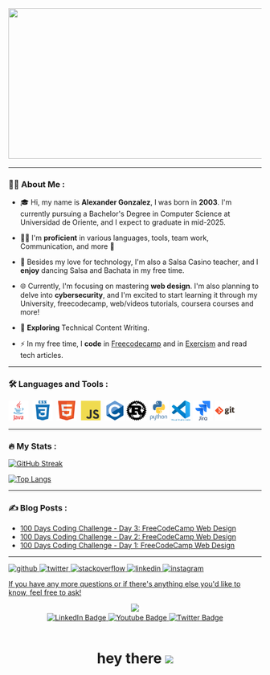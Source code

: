 <div align="center">
  <img src="https://media.giphy.com/media/Basrh159dGwKY/giphy.gif" width="600" height="300"/>
</div>

---

### 👩‍💻 About Me :

- 🎓 Hi, my name is <b>Alexander Gonzalez</b>, I was born in <b>2003</b>. I'm currently pursuing a Bachelor's Degree in Computer Science at Universidad de Oriente, and I expect to graduate in mid-2025.

- 👩‍💻 I'm <b>proficient</b> in various languages, tools, team work, Communication, and more 🖤

- 🎵 Besides my love for technology, I'm also a Salsa Casino teacher, and I <b>enjoy</b> dancing Salsa and Bachata in my free time.

- 🌐 Currently, I'm focusing on mastering <b>web design</b>. I'm also planning to delve into <b>cybersecurity</b>, and I'm excited to start learning it through my University, freecodecamp, web/videos tutorials, coursera courses and more!

- 🌱 <b>Exploring</b> Technical Content Writing.

- ⚡ In my free time, I <b>code</b> in <a href="https://www.freecodecamp.org">Freecodecamp</a> and in <a href="https://exercism.org" target="_blank">Exercism</a> and read tech articles.

---

### 🛠️ Languages and Tools :

<div id="languages">
  <img src="https://github.com/devicons/devicon/blob/master/icons/java/java-original-wordmark.svg" title="Java" alt="Java" width="40" height="40"/>&nbsp;
  <img src="https://github.com/devicons/devicon/blob/master/icons/css3/css3-plain-wordmark.svg"  title="CSS3" alt="CSS" width="40" height="40"/>&nbsp;
  <img src="https://github.com/devicons/devicon/blob/master/icons/html5/html5-original.svg" title="HTML5" alt="HTML" width="40" height="40"/>&nbsp;
  <img src="https://github.com/devicons/devicon/blob/master/icons/javascript/javascript-original.svg" title="JavaScript" alt="JavaScript" width="40" height="40"/>&nbsp;
  <img src="https://github.com/devicons/devicon/blob/master/icons/c/c-original.svg" title="C" **alt="C" width="40" height="40"/>
  <img src="https://github.com/devicons/devicon/blob/master/icons/rust/rust-plain.svg" title="Rust" **alt="Rust" width="40" height="40"/>
  <img src="https://github.com/devicons/devicon/blob/master/icons/python/python-original-wordmark.svg" title="Python" **alt="Python" width="40" height="40"/>
  <img src="https://github.com/devicons/devicon/blob/master/icons/vscode/vscode-original-wordmark.svg" title="Vscode" **alt="Vscode" width="40" height="40"/>
  <img src="https://github.com/devicons/devicon/blob/master/icons/jira/jira-original-wordmark.svg" title="Jira" **alt="Jira" width="40" height="40"/>
  <img src="https://github.com/devicons/devicon/blob/master/icons/git/git-original-wordmark.svg" title="Git" **alt="Git" width="40" height="40"/>
</div>

---

### 🔥 My Stats :

[![GitHub Streak](http://github-readme-streak-stats.herokuapp.com?user=AlexMGP7&theme=dark)](https://git.io/streak-stats)

[![Top Langs](https://github-readme-stats.vercel.app/api/top-langs/?username=AlexMGP7&layout=compact&theme=dark)](https://github.com/anuraghazra/github-readme-stats)

---

### ✍️ Blog Posts :

<!-- BLOG-POST-LIST:START -->
- [100 Days Coding Challenge - Day 3: FreeCodeCamp Web Design](https://dev.to/alexmgp7/100-days-coding-challenge-day-3-freecodecamp-web-design-92d)
- [100 Days Coding Challenge - Day 2: FreeCodeCamp Web Design](https://dev.to/alexmgp7/100-days-coding-challenge-day-1-freecodecamp-web-design-5id)
- [100 Days Coding Challenge - Day 1: FreeCodeCamp Web Design](https://dev.to/alexmgp7/100-days-coding-challenge-day-1-freecodecamp-web-design-21ja)
<!-- BLOG-POST-LIST:END -->

---

<div align="left" dir="auto">
<a href="https://github.com/alexmgp7">
<img src="https://camo.githubusercontent.com/b2d1ae072c968dbeaf2232f0e1071ae5a7b218b11caec1ae5c69c10ef370a3cc/68747470733a2f2f696d672e736869656c64732e696f2f62616467652f6769746875622d2532333234323932652e7376673f267374796c653d666f722d7468652d6261646765266c6f676f3d676974687562266c6f676f436f6c6f723d7768697465" alt="github" data-canonical-src="https://img.shields.io/badge/github-%2324292e.svg?&amp;style=for-the-badge&amp;logo=github&amp;logoColor=white" style="max-width: 100%;">
</a>
<a href="https://twitter.com/apastena" rel="nofollow">
<img src="https://camo.githubusercontent.com/13039975938e719b60e38191d050a182c1615f0e64a87494792c510ee111917a/68747470733a2f2f696d672e736869656c64732e696f2f62616467652f747769747465722d2532333030616365652e7376673f267374796c653d666f722d7468652d6261646765266c6f676f3d74776974746572266c6f676f436f6c6f723d7768697465" alt="twitter" data-canonical-src="https://img.shields.io/badge/twitter-%2300acee.svg?&amp;style=for-the-badge&amp;logo=twitter&amp;logoColor=white" style="max-width: 100%;">
</a>
<a href="https://stackoverflow.com/users/19379346/alexmgp7" rel="nofollow">
<img src="https://camo.githubusercontent.com/f5bf1b99079bd2efa386e004e5851ff2da8d54c34726f12f31270e49b25a741d/68747470733a2f2f696d672e736869656c64732e696f2f62616467652f737461636b6f766572666c6f772d2532334632383033322e7376673f267374796c653d666f722d7468652d6261646765266c6f676f3d737461636b6f766572666c6f77266c6f676f436f6c6f723d7768697465" alt="stackoverflow" data-canonical-src="https://img.shields.io/badge/stackoverflow-%23F28032.svg?&amp;style=for-the-badge&amp;logo=stackoverflow&amp;logoColor=white" style="max-width: 100%;">
</a>
<a href="https://www.linkedin.com/in/alexander-gonz%C3%A1lez-67496a1a6/" rel="nofollow">
<img src="https://camo.githubusercontent.com/5e3d78e5310a41c0667e07077cf93596229de398b154b83885dc068874ed5365/68747470733a2f2f696d672e736869656c64732e696f2f62616467652f6c696e6b6564696e2d2532333145373742352e7376673f267374796c653d666f722d7468652d6261646765266c6f676f3d6c696e6b6564696e266c6f676f436f6c6f723d7768697465" alt="linkedin" data-canonical-src="https://img.shields.io/badge/linkedin-%231E77B5.svg?&amp;style=for-the-badge&amp;logo=linkedin&amp;logoColor=white" style="max-width: 100%;">
</a>
<a href="https://instagram.com/alexmgp7" rel="nofollow">
<img src="https://camo.githubusercontent.com/eff3e7484b1754de8279027247ccec9c3deaeb76b4c4946c5d634a8579c2c1ce/68747470733a2f2f696d672e736869656c64732e696f2f62616467652f696e7374616772616d2d2532333030303030302e7376673f267374796c653d666f722d7468652d6261646765266c6f676f3d696e7374616772616d266c6f676f436f6c6f723d7768697465" alt="instagram" data-canonical-src="https://img.shields.io/badge/instagram-%23000000.svg?&amp;style=for-the-badge&amp;logo=instagram&amp;logoColor=white" style="max-width: 100%;">  
</div>

If you have any more questions or if there's anything else you'd like to know, feel free to ask!

<div id="header" align="center">
  <img src="https://media.giphy.com/media/v1.Y2lkPTc5MGI3NjExNDYwOTI4YWQ0Y2M3ZWFkNWU4OWU2ODBjNjA1ODk5MTg5YzNlMGE0OSZlcD12MV9pbnRlcm5hbF9naWZzX2dpZklkJmN0PXM/gjrYDwbjnK8x36xZIO/giphy.gif" width="200"/>
</div>

<div id="badges" align="center">
  <a href="https://www.linkedin.com/in/alexander-gonz%C3%A1lez-67496a1a6/">
    <img src="https://img.shields.io/badge/LinkedIn-blue?style=for-the-badge&logo=linkedin&logoColor=white" alt="LinkedIn Badge"/>
  </a>
  <a href="https://www.youtube.com/channel/UCBalRazSHzduy92EZzVxbUA">
    <img src="https://img.shields.io/badge/YouTube-red?style=for-the-badge&logo=youtube&logoColor=white" alt="Youtube Badge"/>
  </a>
  <a href="https://twitter.com/apastena">
    <img src="https://img.shields.io/badge/Twitter-blue?style=for-the-badge&logo=twitter&logoColor=white" alt="Twitter Badge"/>
  </a>
</div>

<div id="counter" align="center"><img src="https://komarev.com/ghpvc/?username=AlexMGP7&style=flat-square&color=blue" alt=""/></div>

<div id="hi" align="center"><h1>
  hey there
  <img src="https://media.giphy.com/media/hvRJCLFzcasrR4ia7z/giphy.gif" width="30px"/>
</h1></div>
